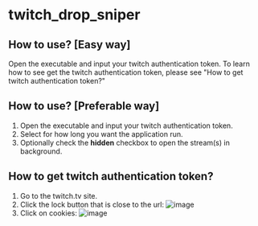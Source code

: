 # twitch_drop_sniper

## How to use? [Easy way]
Open the executable and input your twitch authentication token.
To learn how to see get the twitch authentication token, please see "How to get twitch authentication token?"

## How to use? [Preferable way]
1. Open the executable and input your twitch authentication token.
2. Select for how long you want the application run.
3. Optionally check the **hidden** checkbox to open the stream(s) in background.

## How to get twitch authentication token?
1. Go to the twitch.tv site.
2. Click the lock button that is close to the url: ![image](https://user-images.githubusercontent.com/31120156/113023260-1e9e3380-918e-11eb-8f19-2b0cfd694f8d.png)
3. Click on cookies: ![image](https://user-images.githubusercontent.com/31120156/113023353-31b10380-918e-11eb-921f-f71102c5cc7f.png)
